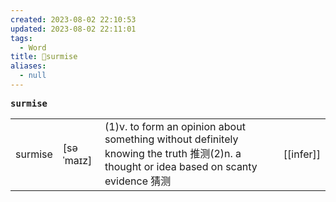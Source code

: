 ```yaml
---
created: 2023-08-02 22:10:53
updated: 2023-08-02 22:11:01
tags:
  - Word
title: 📖surmise
aliases:
  - null
---
```


<pre><strong>surmise</strong></pre>
|   |   |   |   |
|---|---|---|---|
|surmise|[səˈmaɪz]|(1)v. to form an opinion about something without definitely knowing the truth 推测(2)n. a thought or idea based on scanty evidence 猜测|[[infer]]|